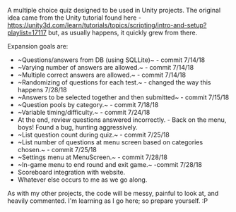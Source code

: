 A multiple choice quiz designed to be used in Unity projects.  The original idea came from the Unity tutorial found here - https://unity3d.com/learn/tutorials/topics/scripting/intro-and-setup?playlist=17117 but, as usually happens, it quickly grew from there.  

Expansion goals are:

* ~Questions/answers from DB (using SQLLite)~ - commit 7/14/18 
* ~Varying number of answers are allowed.~  - commit 7/14/18
* ~Multiple correct answers are allowed.~  - commit 7/14/18
* ~Randomizing of questions for each test.~  - changed the way this happens 7/28/18
* ~Answers to be selected together and then submitted~ - commit 7/15/18
* ~Question pools by category.~ - commit 7/18/18  
* ~Variable timing/difficulty.~ - commit 7/24/18
*  At the end, review questions answered incorrectly. - Back on the menu, boys! Found a bug, hunting aggressively. 
* ~List question count during quiz.~ - commit 7/25/18
* ~List number of questions at menu screen based on categories chosen.~ - commit 7/25/18
* ~Settings menu at MenuScreen.~ - commit 7/28/18
* ~In-game menu to end round and exit game.~ -commit 7/28/18 
* Scoreboard integration with website.
* Whatever else occurs to me as we go along.   

As with my other projects, the code will be messy, painful to look at, and heavily commented.  I'm learning as I go here; so prepare yourself. :P
